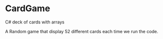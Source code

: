 # CardGame
C# deck of cards with arrays


A Random game that display 52 different cards each time we run the code.
